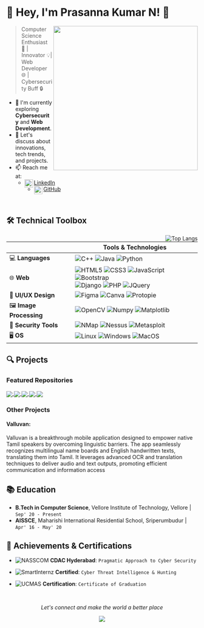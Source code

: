 # 👋 Hey, I'm Prasanna Kumar N! 🚀

<img align='right' src='https://github-readme-stats.vercel.app/api?username=prasannakumar227&show_icons=true&theme=github_dark' width='380"'>

> Computer Science Enthusiast 🚀 | Innovator 💡| Web Developer 🌐 | Cybersecurity Buff 🔒

- 🔭 I'm currently exploring **Cybersecurity** and **Web Development**.
- 💬 Let's discuss about innovations, tech trends, and projects.
- 📫 Reach me at:
  - [<img align="left" width="22px" src="https://content.linkedin.com/content/dam/me/business/en-us/amp/brand-site/v2/bg/LI-Bug.svg.original.svg" />LinkedIn](https://linkedin.com/in/prasanna-kumar-n)
  - [<img align="left" width="22px" src="https://github.githubassets.com/images/modules/logos_page/GitHub-Mark.png" />GitHub](https://github.com/prasannakumar227)

  
<br>

## 🛠 Technical Toolbox 

<img align='right' src="https://github-readme-stats.vercel.app/api/top-langs/?username=prasannakumar227&layout=compact&theme=github_dark" alt="Top Langs">

|                | Tools & Technologies                                                                                                           |
|----------------|--------------------------------------------------------------------------------------------------------------------------------|
| 💻 **Languages**  | ![C++](https://img.shields.io/badge/-C++-00599C?style=flat-square&logo=c) ![Java](https://img.shields.io/badge/-Java-007396?style=flat-square&logo=java) ![Python](https://img.shields.io/badge/-Python-3776AB?style=flat-square&logo=python) |
| 🌐 **Web**        | ![HTML5](https://img.shields.io/badge/-HTML5-E34F26?style=flat-square&logo=html5&logoColor=white) ![CSS3](https://img.shields.io/badge/-CSS3-1572B6?style=flat-square&logo=css3) ![JavaScript](https://img.shields.io/badge/-JavaScript-black?style=flat-square&logo=javascript) ![Bootstrap](https://img.shields.io/badge/-Bootstrap-563D7C?style=flat-square&logo=bootstrap) <br> ![Django](https://img.shields.io/badge/-Django-092E20?style=flat-square&logo=django) ![PHP](https://img.shields.io/badge/-PHP-777BB4?style=flat-square&logo=php) ![JQuery](https://img.shields.io/badge/-JQuery-0769AD?style=flat-square&logo=jquery) |
| 🎨 **UI/UX Design** | ![Figma](https://img.shields.io/badge/-Figma-F24E1E?style=flat-square&logo=figma&logoColor=white) ![Canva](https://img.shields.io/badge/-Canva-00C4CC?style=flat-square&logo=Canva) ![Protopie](https://img.shields.io/badge/-ProtoPie-394244?style=flat-square&logo=protopie) |
| 🖼️ **Image Processing** | ![OpenCV](https://img.shields.io/badge/-OpenCV-5C3EE8?style=flat-square&logo=opencv) ![Numpy](https://img.shields.io/badge/-Numpy-013243?style=flat-square&logo=numpy) ![Matplotlib](https://img.shields.io/badge/-Matplotlib-013243?style=flat-square&logo=matplotlib)  |
| 🔐 **Security Tools** | ![NMap](https://img.shields.io/badge/-NMap-007ACC?style=flat-square&logo=nmap) ![Nessus](https://img.shields.io/badge/-Nessus-394244?style=flat-square&logo=nessus) ![Metasploit](https://img.shields.io/badge/-Metasploit-394244?style=flat-square&logo=metasploit)  |
| 🖥️ **OS**         | ![Linux](https://img.shields.io/badge/-Linux-FCC624?style=flat-square&logo=linux&logoColor=black) ![Windows](https://img.shields.io/badge/-Windows-0078D6?style=flat-square&logo=windows) ![MacOS](https://img.shields.io/badge/-MacOS-999999?style=flat-square&logo=apple) |

## 🔍 Projects

### Featured Repositories

<a href="https://github.com/prasannakumar227/DoiNk-Shippers">
  <img align="center" src="https://github-readme-stats.vercel.app/api/pin/?username=prasannakumar227&repo=DoiNk-Shippers&theme=github_dark" />
</a>

<a href="https://github.com/prasannakumar227/Ratatouille">
  <img align="center" src="https://github-readme-stats.vercel.app/api/pin/?username=prasannakumar227&repo=Ratatouille&theme=github_dark" />
</a>

<a href="https://github.com/prasannakumar227/SmartBridgeTeam-2.4">
  <img align="center" src="https://github-readme-stats.vercel.app/api/pin/?username=prasannakumar227&repo=SmartBridgeTeam-2.4&theme=github_dark" />
</a>

<a href="https://github.com/prasannakumar227/Weather-Montoring-Station">
  <img align="center" src="https://github-readme-stats.vercel.app/api/pin/?username=prasannakumar227&repo=Weather-Montoring-Station&theme=github_dark" />
</a>

<a href="https://github.com/Mug1225/distributed-video-processing">
  <img align="center" src="https://github-readme-stats.vercel.app/api/pin/?username=Mug1225&repo=distributed-video-processing&theme=github_dark" />
</a>

### Other Projects
#### Valluvan: 
Valluvan is a breakthrough mobile application designed to empower native Tamil speakers by overcoming linguistic barriers. The app seamlessly recognizes multilingual name boards and English handwritten texts, translating them into Tamil. It leverages advanced OCR and translation techniques to deliver audio and text outputs, promoting efficient communication and information access

## 📚 Education
- **B.Tech in Computer Science**, Vellore Institute of Technology, Vellore | `Sep' 20 - Present`
- **AISSCE**, Maharishi International Residential School, Sriperumbudur | `Apr' 16 - May' 20`

## 🌟 Achievements & Certifications

- ![NASSCOM](https://img.shields.io/badge/NASSCOM-Futureskills-green?style=flat-square&logo=cyberdefenders) 
  **CDAC Hyderabad**: `Pragmatic Approach to Cyber Security`
  
- ![SmartInternz](https://img.shields.io/badge/SmartInternz-StackNexus-blue?style=flat-square&logo=linux) 
  **Certified**: `Cyber Threat Intelligence & Hunting`
  
- ![UCMAS](https://img.shields.io/badge/UCMAS-Graduation-orange?style=flat-square&logo=redhat) 
  **Certification**: `Certificate of Graduation`

<br>
<p align=center>
  <i>Let's connect and make the world a better place</i>
</p>
<p align=center>
  <a href="https://github.com/prasannakumar227"><img src="https://img.shields.io/github/followers/prasannakumar227?label=Follow%20@prasannakumar227&style=social"></a>
</p>
